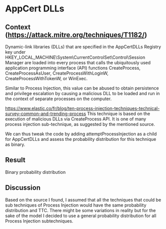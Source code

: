 # AppCert DLLs

## Context (https://attack.mitre.org/techniques/T1182/)

Dynamic-link libraries (DLLs) that are specified in the AppCertDLLs Registry key under HKEY_LOCAL_MACHINE\System\CurrentControlSet\Control\Session Manager are loaded into every process that calls the ubiquitously used application programming interface (API) functions CreateProcess, CreateProcessAsUser, CreateProcessWithLoginW, CreateProcessWithTokenW, or WinExec. 

Similar to Process Injection, this value can be abused to obtain persistence and privilege escalation by causing a malicious DLL to be loaded and run in the context of separate processes on the computer.

https://www.elastic.co/fr/blog/ten-process-injection-techniques-technical-survey-common-and-trending-process
This technique is based on the execution of malicious DLLs via CreateProcess API. It is one of many process injection sub-technique, as suggested by the mentioned source. 

We can thus tweak the code by adding attemptProcessInjection as a child for AppCertDLLs and assess the probability distribution for this technique as binary.

## Result

Binary probability distribution

## Discussion

Based on the source I found, I assumed that all the techniques that could be sub techniques of Process Injection would have the same probability distribution and TTC. There might be some variations in reality but for the sake of the model I decided to use a general probability distribution for all Process Injection subtechniques.